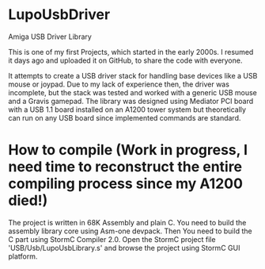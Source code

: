 # LupoUsbDriver
Amiga USB Driver Library

This is one of my first Projects, which started in the early 2000s.
I resumed it days ago and uploaded it on GitHub, to share the code with everyone.

It attempts to create a USB driver stack for handling base devices like a USB mouse or joypad.
Due to my lack of experience then, the driver was incomplete, but the stack was tested and worked with a generic USB mouse and a Gravis gamepad.
The library was designed using Mediator PCI board with a USB 1.1 board installed on an A1200 tower system but theoretically can run on any USB board since implemented commands are standard.

# How to compile (Work in progress, I need time to reconstruct the entire compiling process since my A1200 died!)
The project is written in 68K Assembly and plain C.
You need to build the assembly library core using Asm-one devpack.
Then You need to build the C part using StormC Compiler 2.0.
Open the StormC project file 'USB/Usb/LupoUsbLibrary.s' and browse the project using StormC GUI platform.

